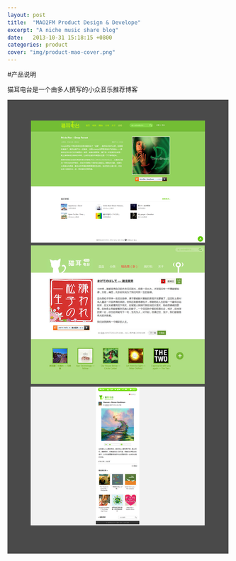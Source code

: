 ```yaml
---
layout: post
title:  "MAO2FM Product Design & Develope"
excerpt: "A niche music share blog"
date:   2013-10-31 15:18:15 +0800
categories: product
cover: "img/product-mao-cover.png"
---
```


#产品说明

猫耳电台是一个由多人撰写的小众音乐推荐博客

![MAO](/img/product-mao-main.png)